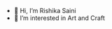 - 👋 Hi, I’m Rishika Saini
- 👀 I’m interested in Art and Craft

<!---
rishikasaini50/rishikasaini50 is a ✨ special ✨ repository because its `README.md` (this file) appears on your GitHub profile.
You can click the Preview link to take a look at your changes.
--->
